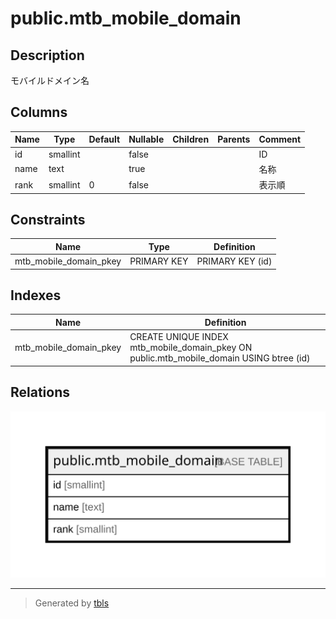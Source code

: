 # public.mtb_mobile_domain

## Description

モバイルドメイン名

## Columns

| Name | Type | Default | Nullable | Children | Parents | Comment |
| ---- | ---- | ------- | -------- | -------- | ------- | ------- |
| id | smallint |  | false |  |  | ID |
| name | text |  | true |  |  | 名称 |
| rank | smallint | 0 | false |  |  | 表示順 |

## Constraints

| Name | Type | Definition |
| ---- | ---- | ---------- |
| mtb_mobile_domain_pkey | PRIMARY KEY | PRIMARY KEY (id) |

## Indexes

| Name | Definition |
| ---- | ---------- |
| mtb_mobile_domain_pkey | CREATE UNIQUE INDEX mtb_mobile_domain_pkey ON public.mtb_mobile_domain USING btree (id) |

## Relations

![er](public.mtb_mobile_domain.svg)

---

> Generated by [tbls](https://github.com/k1LoW/tbls)
